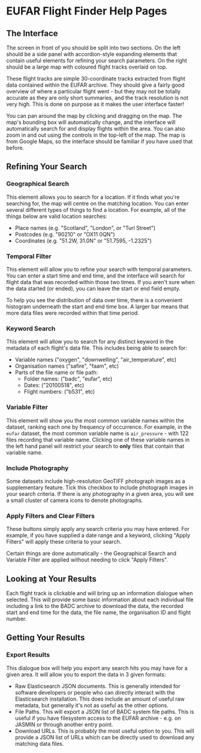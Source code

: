 EUFAR Flight Finder Help Pages
==============================

The Interface
-------------

The screen in front of you should be split into two sections. On the left
should be a side panel with accordion-style expanding elements that contain
useful elements for refining your search parameters. On the right should be a
large map with coloured flight tracks overlaid on top.

These flight tracks are simple 30-coordinate tracks extracted from flight data
contained within the EUFAR archive. They should give a fairly good overview of
where a particular flight went - but they may not be totally accurate as they
are only short summaries, and the track resolution is not very high. This is
done on purpose as it makes the user interface faster!

You can pan around the map by clicking and dragging on the map. The map's
bounding box will automatically change, and the interface will automatically
search for and display flights within the area. You can also zoom in and out
using the controls in the top-left of the map. The map is from Google Maps, so
the interface should be familiar if you have used that before.


Refining Your Search
--------------------

### Geographical Search

This element allows you to search for a location. If it finds what you're
searching for, the map will centre on the matching location. You can enter
several different types of things to find a location. For example, all of the
things below are valid location searches:

* Place names (e.g. "Scotland", "London", or "Turl Street")
* Postcodes (e.g. "90210" or "OX11 0QN")
* Coordinates (e.g. "51.2W, 31.0N" or "51.7595, -1.2325")


### Temporal Filter

This element will allow you to refine your search with temporal parameters.
You can enter a start time and end time, and the interface will search for
flight data that was recorded within those two times. If you aren't sure when
the data started (or ended), you can leave the start or end field empty.

To help you see the distribution of data over time, there is a convenient
histogram underneath the start and end time box. A larger bar means that more
data files were recorded within that time period.


### Keyword Search

This element will allow you to search for any distinct keyword in the metadata
of each flight's data file. This includes being able to search for:

* Variable names ("oxygen", "downwelling", "air\_temperature", etc)
* Organisation names ("safire", "faam", etc)
* Parts of the file name or file path:
    * Folder names: ("badc", "eufar", etc)
    * Dates: ("20100518", etc)
    * Flight numbers: ("b531", etc)


### Variable Filter

This element will show you the most common variable names within the dataset,
ranking each one by frequency of occurrence. For example, in the `eufar`
dataset, the most common variable name is `air_pressure` - with 122 files
recording that variable name. Clicking one of these variable names in the left
hand panel will restrict your search to **only** files that contain that
variable name.


### Include Photography

Some datasets include high-resolution GeoTIFF photograph images as a
supplementary feature. Tick this checkbox to include photograph images in your
search criteria. If there is any photography in a given area, you will see a
small cluster of camera icons to denote photographs.


### Apply Filters and Clear Filters

These buttons simply apply any search criteria you may have entered. For
example, if you have supplied a date range and a keyword, clicking "Apply
Filters" will apply these criteria to your search.

Certain things are done automatically - the Geographical Search and Variable
Filter are applied without needing to click "Apply Filters".


Looking at Your Results
-----------------------

Each flight track is clickable and will bring up an information dialogue when
selected. This will provide some basic information about each individual file
including a link to the BADC archive to download the data, the recorded start
and end time for the data, the file name, the organisation ID and flight
number.


Getting Your Results
--------------------

### Export Results

This dialogue box will help you export any search hits you may have for a
given area. It will allow you to export the data in 3 given formats:

* Raw Elasticsearch JSON documents. This is generally intended for software
  developers or people who can directly interact with the Elasticsearch
  installation. This does include an amount of useful raw metadata, but
  generally it's not as useful as the other options.
* File Paths. This will export a JSON list of BADC system file paths. This is
  useful if you have filesystem access to the EUFAR archive - e.g. on JASMIN
  or through another entry point.
* Download URLs. This is probably the most useful option to you. This will
  provide a JSON list of URLs which can be directly used to download any
  matching data files.

